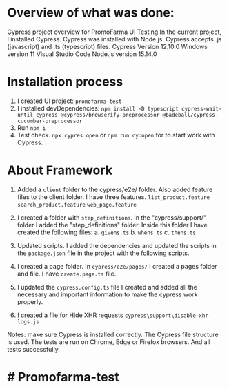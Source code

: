 # Overview of what was done:
Cypress project overview for PromoFarma UI Testing
In the current project, I installed Cypress.
Cypress was installed with Node.js.
Cypress accepts .js (javascript) and .ts (typescript) files.
Cypress Version 12.10.0
Windows version 11
Visual Studio Code
Node.js version 15.14.0

# Installation process
1. I created UI project: `promofarma-test`
2. I installed devDependencies:
   `npm install -D typescript cypress-wait-until cypress @cypress/browserify-preprocessor @badeball/cypress-cucumber-preprocessor`
3. Run `npm i`
3. Test check. `npx cypres open` or `npm run cy:open` for to start work with Cypress.


# About Framework
1. Added a `client` folder to the cypress/e2e/ folder. 
Also added feature files to the client folder.
I have three features.
`list_product.feature`
`search_product.feature`
`web_page.feature`


2. I created a folder with `step_definitions`.
In the "cypress/support/" folder I added the "step_definitions" folder. Inside this folder I have created the following files:
a. `givens.ts`
b. `whens.ts`
c. `thens.ts`

3. Updated scripts.
I added the dependencies and updated the scripts in the `package.json` file in the project with the following scripts.

4. I created a page folder.
In `cypress/e2e/pages/` I created a pages folder and file.
I have `create.page.ts` file.

5. I updated the `cypress.config.ts` file I created and added all the necessary and important information to make the cypress work properly. 

6. I created a file for Hide XHR requests
`cypress\support\disable-xhr-logs.js`

Notes:  make sure Cypress is installed correctly.
The Cypress file structure is used.
The tests are run on Chrome, Edge or Firefox browsers.
And all tests successfully.

# #   P r o m o f a r m a - t e s t 
